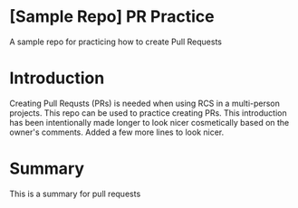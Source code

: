 # [Sample Repo] PR Practice
A sample repo for practicing how to create Pull Requests

# Introduction
Creating Pull Requsts (PRs) is needed when using RCS in a multi-person projects. This repo can be used to practice creating PRs.
This introduction has been intentionally made longer to look nicer cosmetically based on the owner's comments. Added a few more lines
to look nicer.

# Summary
This is a summary for pull requests
